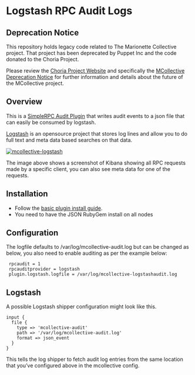 Logstash RPC Audit Logs
=======================

## Deprecation Notice

This repository holds legacy code related to The Marionette Collective project.  That project has been deprecated by Puppet Inc and the code donated to the Choria Project.

Please review the [Choria Project Website](https://choria.io) and specifically the [MCollective Deprecation Notice](https://choria.io/mcollective) for further information and details about the future of the MCollective project.

## Overview

This is a [SimpleRPC Audit Plugin](http://docs.puppetlabs.com/mcollective/simplerpc/auditing.html) that writes audit events to a json file that can
easily be consumed by logstash.

[Logstash](http://www.logstash.net/) is an opensource project that stores log lines and allow you to do full text and meta data based searches on that data.

[![mcollective-logstash](images/mcollective-logstash.png)](https://raw.github.com/puppetlabs/mcollective-logstash-audit/master/images/mcollective-logstash.png)

The image above shows a screenshot of Kibana showing all RPC requests made by a specific client, you can also see meta data for one of the requests.

Installation
------------

 * Follow the [basic plugin install guide](http://projects.puppetlabs.com/projects/mcollective-plugins/wiki/InstalingPlugins).
 * You need to have the JSON RubyGem install on all nodes

Configuration
-------------

The logfile defaults to /var/log/mcollective-audit.log but can be changed as below, you also need to enable auditing as per the example below:

     rpcaudit = 1
     rpcauditprovider = logstash
     plugin.logstash.logfile = /var/log/mcollective-logstashaudit.log

Logstash
--------

A possible Logstash shipper configuration might look like this.

    input {
      file {
        type => 'mcollective-audit'
        path => '/var/log/mcollective-audit.log'
        format => json_event
      }
    }

This tells the log shipper to fetch audit log entries from the same location that you’ve configured above in the mcollective config.
